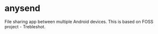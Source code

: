 # anysend
File sharing app between multiple Android devices. This is based on FOSS project - Trebleshot.
